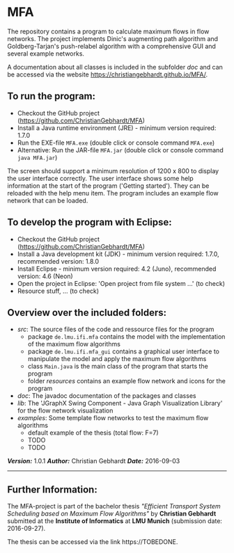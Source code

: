 # MFA

The repository contains a program to calculate maximum flows in flow networks. The project implements Dinic's augmenting path algorithm and Goldberg-Tarjan's push-relabel algorithm with a comprehensive GUI and several example networks.

A documentation about all classes is included in the subfolder <em>doc</em> and can be accessed via the website https://christiangebhardt.github.io/MFA/.

## To run the program:
* Checkout the GitHub project (https://github.com/ChristianGebhardt/MFA)
* Install a Java runtime environment (JRE) - minimum version required: 1.7.0
* Run the EXE-file `MFA.exe` (double click or console command `MFA.exe`)
* Alternative: Run the JAR-file `MFA.jar` (double click or console command `java MFA.jar`)

The screen should support a minimum resolution of 1200 x 800 to display the user interface correctly.
The user interface shows some help information at the start of the program ('Getting started'). They can be reloaded with the help menu item.
The program includes an example flow network that can be loaded.

## To develop the program with Eclipse:
* Checkout the GitHub project (https://github.com/ChristianGebhardt/MFA)
* Install a Java development kit (JDK) - minimum version required: 1.7.0, recommended version: 1.8.0
* Install Eclipse - minimum version required: 4.2 (Juno), recommended version: 4.6 (Neon)
* Open the project in Eclipse: 'Open project from file system ...' (to check)
* Resource stuff, ... (to check)

## Overview over the included folders:
* <em>src</em>: The source files of the code and ressource files for the program
    + package `de.lmu.ifi.mfa` contains the model with the implementation of the maximum flow algorithms
    + package `de.lmu.ifi.mfa_gui` contains a graphical user interface to manipulate the model and apply the maximum flow algorithms
    + class `Main.java` is the main class of the program that starts the program
    + folder <em>resources</em> contains an example flow network and icons for the program
* <em>doc</em>: The javadoc documentation of the packages and classes
* <em>lib</em>: The 'JGraphX Swing Component - Java Graph Visualization Library' for the flow network visualization
* <em>examples</em>: Some template flow networks to test the maximum flow algorithms
    + default example of the thesis (total flow: F=7)
    + TODO
    + TODO

**_Version:_** 1.0.1
**_Author:_** Christian Gebhardt
**_Date:_** 2016-09-03

***

## Further Information:

The MFA-project is part of the bachelor thesis *"Efficient Transport System Scheduling based on Maximum Flow Algorithms"* by **Christian Gebhardt** submitted at the **Institute of Informatics** at **LMU Munich** (submission date: 2016-09-27).

The thesis can be accessed via the link https://TOBEDONE.
